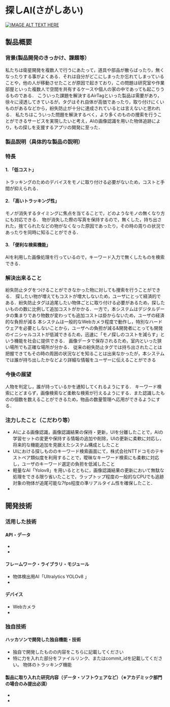 # 探しAI(さがしあい)

[![IMAGE ALT TEXT HERE](https://jphacks.com/wp-content/uploads/2023/07/JPHACKS2023_ogp.png)](https://www.youtube.com/watch?v=yYRQEdfGjEg)

## 製品概要
### 背景(製品開発のきっかけ、課題等）
私たちは衛星開発を複数人で行うにあたって，道具や部品が散らばったり，無くなったりする事がよくある．それは自分がどこにしまったか忘れてしまっていることや，他の人が移動させたことが原因で起きており，この問題は研究室や作業部屋といった複数人で空間を共有するケースや個人の家の中であっても起こりうるものである．
こういった課題を解決するAirTagといった製品は需要があり，徐々に浸透してきているが，タグはそれ自体が高価であったり，取り付けにくいものがあるなどから，紛失防止が十分に達成されているとは言えないと思われる．
私たちはこういった問題を解決するべく，より多くのものの捜索を行うことができるサービスを実現したいと考え，AIの画像認識を用いた物体追跡により，もの探しを支援するアプリの開発に至った．

### 製品説明（具体的な製品の説明）
### 特長
#### 1. 「低コスト」
トラッキングのためのデバイスをモノに取り付ける必要がないため，コストと手間が抑えられる．

#### 2. 「高いトラッキング性」
モノが消失するタイミングに焦点を当てることで，どのようなモノの無くなり方にも対応できる．
物が消失した際の写真を保持するので，無くした，持ち出された，捨てられたなどの物がなくなった原因であったり，その時の周りの状況であったりを同時に知ることができる．

#### 3. 「便利な検索機能」
AIを利用した画像処理を行っているので，キーワード入力で無くしたものを検索できる．

### 解決出来ること
紛失防止タグをつけることができなかった物に対しても捜索を行うことができる．
探したい物が増えてもコストが増大しないため，ユーザにとって経済的である．紛失防止タグは追尾したい物体ごとに取り付ける必要があるため，探したいものの数に比例して追加コストがかかる．一方で，本システムはデジタルデータの集まりであり物数が変わっても追加コストは掛からないため，ユーザの経済的な負担が減る
本システムは一般的なWebカメラ程度で動作し，特別なハードウェアを必要としないことから，ユーザへの負担が減る&開発者にとっても開発のイニシャルコストが低減できるため，迅速に「モノ探しのコストを減らす」という機能を社会に提供できる．
画像データで保存されるため，室内といった狭い場所でも正確な場所が分かる．
従来の紛失防止タグでは持ち出されたことは把握できてもその時の周囲の状況などを知ることは出来なかったが，本システムでは誰が持ち出したかなどより詳細な情報をユーザーに伝えることができる

### 今後の展望
人物を判定し，誰が持っているかを通知してくれるようにする．
キーワード検索にとどまらず，画像検索など柔軟な検索が行えるようにする．また認識したものの個数を数えることができるため，物品の数量管理へ応用ができるようにする．

### 注力したこと（こだわり等）
* AIによる画像認識，画像認識結果の保持・更新，UIを分離したことで，AIの学習セットの変更や保持する情報の追加や削除，UIの更新に柔軟に対応し，将来的な機能追加を見据えたシステム構成としたこと
* UIにおける探しもののキーワード検索画面にて，株式会社NTTドコモのテキストペア類似度を利用することで，曖昧なキーワード検索にも柔軟に対応し，ユーザのキーワード選定の負担を低減したこと
* 軽量なAI「Yolov8」を用いるとともに，画像認識結果の更新において無駄な処理をできる限り省いたことで，ラップトップ程度の一般的なCPUでも追跡対象の物体が追尾可能な7fps程度の準リアルタイム性を確保したこと．
* 

## 開発技術
### 活用した技術
#### API・データ
* 
* 

#### フレームワーク・ライブラリ・モジュール
* 物体検出用AI「Ultralytics YOLOv8 」
* 

#### デバイス
* Webカメラ
* 

### 独自技術
#### ハッカソンで開発した独自機能・技術
* 独自で開発したものの内容をこちらに記載してください
* 特に力を入れた部分をファイルリンク、またはcommit_idを記載してください。
物体のトラッキング機能




#### 製品に取り入れた研究内容（データ・ソフトウェアなど）（※アカデミック部門の場合のみ提出必須）
* 
* 
